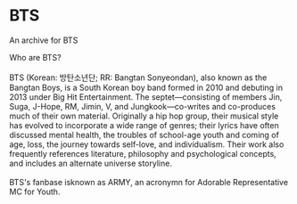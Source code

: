 # BTS
An archive for BTS


Who are BTS? 
<br> </br>
BTS (Korean: 방탄소년단; RR: Bangtan Sonyeondan), also known as the Bangtan Boys, is a South Korean boy band formed in 2010 and debuting in 2013 under Big Hit Entertainment. The septet—consisting of members Jin, Suga, J-Hope, RM, Jimin, V, and Jungkook—co-writes and co-produces much of their own material. Originally a hip hop group, their musical style has evolved to incorporate a wide range of genres; their lyrics have often discussed mental health, the troubles of school-age youth and coming of age, loss, the journey towards self-love, and individualism. Their work also frequently references literature, philosophy and psychological concepts, and includes an alternate universe storyline.
<br></br>
BTS's fanbase isknown as ARMY, an acronymn for Adorable Representative MC for Youth.
